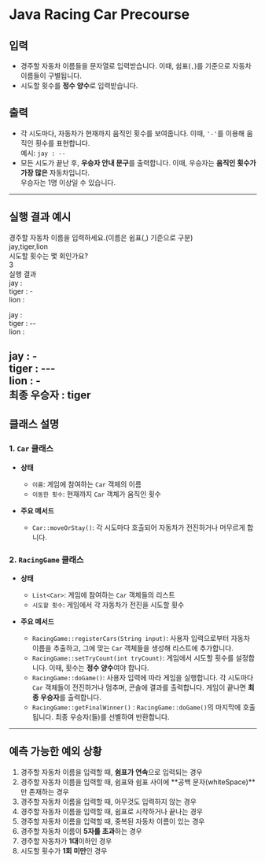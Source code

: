 # Java Racing Car Precourse

## 입력
- 경주할 자동차 이름들을 문자열로 입력받습니다. 이때, 쉼표(`,`)를 기준으로 자동차 이름들이 구별됩니다.
- 시도할 횟수를 **정수 양수**로 입력받습니다.

## 출력
- 각 시도마다, 자동차가 현재까지 움직인 횟수를 보여줍니다. 이때, `'-'`를 이용해 움직인 횟수를 표현합니다.  
  예시: `jay : --`
- 모든 시도가 끝난 후, **우승자 안내 문구**를 출력합니다. 이때, 우승자는 **움직인 횟수가 가장 많은** 자동차입니다.  
  우승자는 1명 이상일 수 있습니다.

---

실행 결과 예시
-----
경주할 자동차 이름을 입력하세요.(이름은 쉼표(,) 기준으로 구분)\
jay,tiger,lion\
시도할 횟수는 몇 회인가요?\
3\
실행 결과\
jay : \
tiger : -\
lion : 

jay : \
tiger : --\
lion : 

jay : -\
tiger : ---\
lion : -\
최종 우승자 : tiger
-----


## 클래스 설명

### 1. `Car` 클래스
- **상태**
  - `이름`: 게임에 참여하는 `Car` 객체의 이름
  - `이동한 횟수`: 현재까지 `Car` 객체가 움직인 횟수
  
- **주요 메서드**
  - `Car::moveOrStay()`: 각 시도마다 호출되어 자동차가 전진하거나 머무르게 합니다.

### 2. `RacingGame` 클래스
- **상태**
  - `List<Car>`: 게임에 참여하는 `Car` 객체들의 리스트
  - `시도할 횟수`: 게임에서 각 자동차가 전진을 시도할 횟수
  
- **주요 메서드**
  - `RacingGame::registerCars(String input)`: 사용자 입력으로부터 자동차 이름을 추출하고, 그에 맞는 `Car` 객체들을 생성해 리스트에 추가합니다.
  - `RacingGame::setTryCount(int tryCount)`: 게임에서 시도할 횟수를 설정합니다. 이때, 횟수는 **정수 양수**여야 합니다.
  - `RacingGame::doGame()`: 사용자 입력에 따라 게임을 실행합니다. 각 시도마다 `Car` 객체들이 전진하거나 멈추며, 콘솔에 결과를 출력합니다. 게임이 끝나면 **최종 우승자**를 출력합니다.
  - `RacingGame::getFinalWinner()` : `RacingGame::doGame()`의 마지막에 호출됩니다. 최종 우승자(들)를 선별하여 반환합니다.
---

## 예측 가능한 예외 상황
1. 경주할 자동차 이름을 입력할 때, **쉼표가 연속**으로 입력되는 경우
2. 경주할 자동차 이름을 입력할 때, 쉼표와 쉼표 사이에 **공백 문자(whiteSpace)**만 존재하는 경우
3. 경주할 자동차 이름을 입력할 때, 아무것도 입력하지 않는 경우
4. 경주할 자동차 이름을 입력할 때, 쉼표로 시작하거나 끝나는 경우
5. 경주할 자동차 이름을 입력할 때, 중복된 자동차 이름이 있는 경우
6. 경주할 자동차 이름이 **5자를 초과**하는 경우
7. 경주할 자동차가 **1대**이하인 경우
8. 시도할 횟수가 **1회 미만**인 경우

